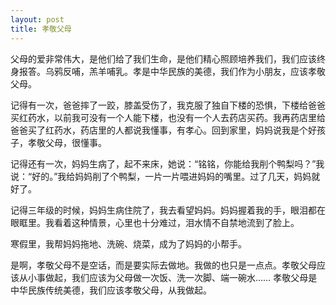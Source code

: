 ```yaml
---
layout: post
title: 孝敬父母
---
```



父母的爱非常伟大，是他们给了我们生命，是他们精心照顾培养我们，我们应该终身报答。乌鸦反哺，羔羊哺乳。孝是中华民族的美德，我们作为小朋友，应该孝敬父母。

记得有一次，爸爸摔了一跤，膝盖受伤了，我克服了独自下楼的恐惧，下楼给爸爸买红药水，以前我可没有一个人能下楼，也没有一个人去药店买药。我再药店里给爸爸买了红药水，药店里的人都说我懂事，有孝心。回到家里，妈妈说我是个好孩子，孝敬父母，很懂事。

记得还有一次，妈妈生病了，起不来床，她说：“铭铭，你能给我削个鸭梨吗？”我说：“好的。”我给妈妈削了个鸭梨，一片一片喂进妈妈的嘴里。过了几天，妈妈就好了。

记得三年级的时候，妈妈生病住院了，我去看望妈妈。妈妈握着我的手，眼泪都在眼眶里。我看着这种情景，心里也十分难过，泪水情不自禁地流到了脸上。

寒假里，我帮妈妈拖地、洗碗、烧菜，成为了妈妈的小帮手。

是啊，孝敬父母不是空话，而是要实际去做地。我做的也只是一点点。孝敬父母应该从小事做起，我们应该为父母做一次饭、洗一次脚、端一碗水……
孝敬父母是中华民族传统美德，我们应该孝敬父母，从我做起。
